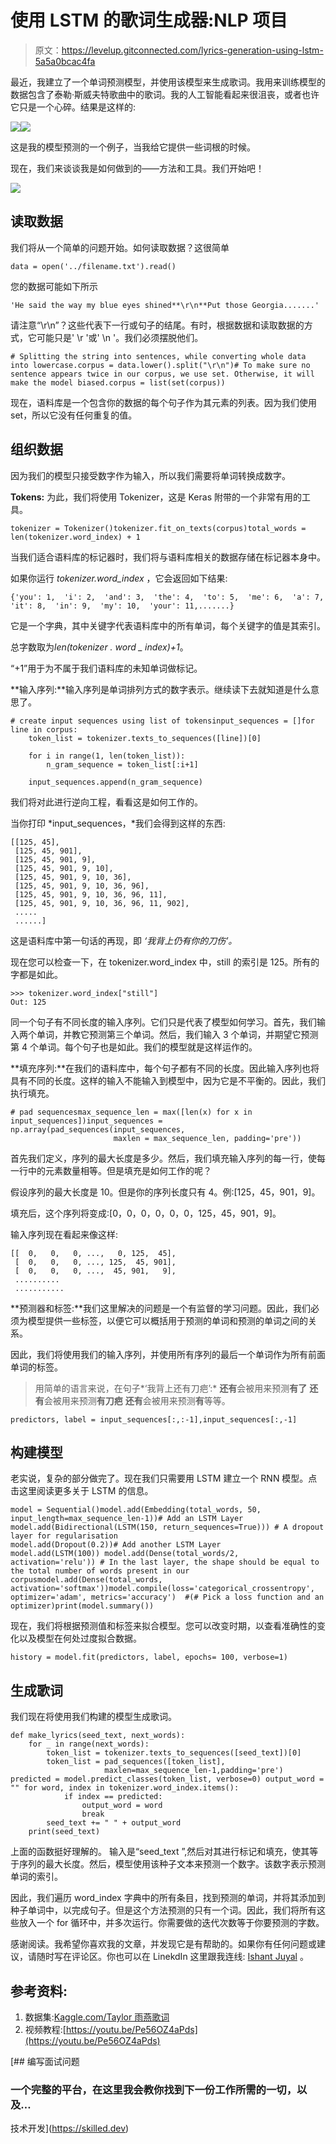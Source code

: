 # 使用 LSTM 的歌词生成器:NLP 项目

> 原文：<https://levelup.gitconnected.com/lyrics-generation-using-lstm-5a5a0bcac4fa>

最近，我建立了一个单词预测模型，并使用该模型来生成歌词。我用来训练模型的数据包含了泰勒·斯威夫特歌曲中的歌词。我的人工智能看起来很沮丧，或者也许它只是一个心碎。结果是这样的:

![](img/25be0e978b5586f3997ddcff0117f396.png)![](img/d5780effa62b15665e3f6568420c9d7a.png)

这是我的模型预测的一个例子，当我给它提供一些词根的时候。

现在，我们来谈谈我是如何做到的——方法和工具。我们开始吧！

![](img/f13eddae150a7108786eba9c4dbeef21.png)

## 读取数据

我们将从一个简单的问题开始。如何读取数据？这很简单

```
data = open('../filename.txt').read()
```

您的数据可能如下所示

```
'He said the way my blue eyes shined**\r\n**Put those Georgia.......'
```

请注意“\r\n”？这些代表下一行或句子的结尾。有时，根据数据和读取数据的方式，它可能只是' \r '或' \n '。我们必须摆脱他们。

```
# Splitting the string into sentences, while converting whole data into lowercase.corpus = data.lower().split("\r\n")# To make sure no sentence appears twice in our corpus, we use set. Otherwise, it will make the model biased.corpus = list(set(corpus))
```

现在，语料库是一个包含你的数据的每个句子作为其元素的列表。因为我们使用 set，所以它没有任何重复的值。

## 组织数据

因为我们的模型只接受数字作为输入，所以我们需要将单词转换成数字。

**Tokens:** 为此，我们将使用 Tokenizer，这是 Keras 附带的一个非常有用的工具。

```
tokenizer = Tokenizer()tokenizer.fit_on_texts(corpus)total_words = len(tokenizer.word_index) + 1
```

当我们适合语料库的标记器时，我们将与语料库相关的数据存储在标记器本身中。

如果你运行 *tokenizer.word_index* ，它会返回如下结果:

```
{'you': 1,  'i': 2,  'and': 3,  'the': 4,  'to': 5,  'me': 6,  'a': 7,  'it': 8,  'in': 9,  'my': 10,  'your': 11,.......}
```

它是一个字典，其中关键字代表语料库中的所有单词，每个关键字的值是其索引。

总字数取为*len(tokenizer . word _ index)+1*。

“+1”用于为不属于我们语料库的未知单词做标记。

**输入序列:**输入序列是单词排列方式的数字表示。继续读下去就知道是什么意思了。

```
# create input sequences using list of tokensinput_sequences = []for line in corpus:
    token_list = tokenizer.texts_to_sequences([line])[0]

    for i in range(1, len(token_list)):
        n_gram_sequence = token_list[:i+1]

    input_sequences.append(n_gram_sequence)
```

我们将对此进行逆向工程，看看这是如何工作的。

当你打印 *input_sequences，*我们会得到这样的东西:

```
[[125, 45],  
 [125, 45, 901],
 [125, 45, 901, 9],  
 [125, 45, 901, 9, 10],  
 [125, 45, 901, 9, 10, 36],  
 [125, 45, 901, 9, 10, 36, 96],  
 [125, 45, 901, 9, 10, 36, 96, 11],  
 [125, 45, 901, 9, 10, 36, 96, 11, 902],
 .....
 ......]
```

这是语料库中第一句话的再现，即
*‘我背上仍有你的刀伤’。*

现在您可以检查一下，在 tokenizer.word_index 中，still 的索引是 125。所有的字都是如此。

```
>>> tokenizer.word_index["still"]
Out: 125
```

同一个句子有不同长度的输入序列。它们只是代表了模型如何学习。首先，我们输入两个单词，并教它预测第三个单词。然后，我们输入 3 个单词，并期望它预测第 4 个单词。每个句子也是如此。我们的模型就是这样运作的。

**填充序列:**在我们的语料库中，每个句子都有不同的长度。因此输入序列也将具有不同的长度。这样的输入不能输入到模型中，因为它是不平衡的。因此，我们执行填充。

```
# pad sequencesmax_sequence_len = max([len(x) for x in input_sequences])input_sequences = np.array(pad_sequences(input_sequences,
                       maxlen = max_sequence_len, padding='pre'))
```

首先我们定义，序列的最大长度是多少。然后，我们填充输入序列的每一行，使每一行中的元素数量相等。但是填充是如何工作的呢？

假设序列的最大长度是 10。但是你的序列长度只有 4。例:[125，45，901，9]。

填充后，这个序列将变成:[0，0，0，0，0，0，125，45，901，9]。

输入序列现在看起来像这样:

```
[[  0,   0,   0, ...,   0, 125,  45],        
 [  0,   0,   0, ..., 125,  45, 901],        
 [  0,   0,   0, ...,  45, 901,   9],
 ..........
 ...........
```

**预测器和标签:**我们这里解决的问题是一个有监督的学习问题。因此，我们必须为模型提供一些标签，以便它可以概括用于预测的单词和预测的单词之间的关系。

因此，我们将使用我们的输入序列，并使用所有序列的最后一个单词作为所有前面单词的标签。

> 用简单的语言来说，在句子*‘我背上还有刀疤’:* **还有**会被用来预测**有了**
> **还有**会被用来预测**有刀疤**
> **还有**会被用来预测**有**等等。

```
predictors, label = input_sequences[:,:-1],input_sequences[:,-1]
```

## 构建模型

老实说，复杂的部分做完了。现在我们只需要用 LSTM 建立一个 RNN 模型。点击这里阅读更多关于 LSTM 的信息。

```
model = Sequential()model.add(Embedding(total_words, 50, input_length=max_sequence_len-1))# Add an LSTM Layer
model.add(Bidirectional(LSTM(150, return_sequences=True))) # A dropout layer for regularisation
model.add(Dropout(0.2))# Add another LSTM Layer
model.add(LSTM(100)) model.add(Dense(total_words/2, activation='relu')) # In the last layer, the shape should be equal to the total number of words present in our corpusmodel.add(Dense(total_words, activation='softmax'))model.compile(loss='categorical_crossentropy', optimizer='adam', metrics='accuracy')  #(# Pick a loss function and an optimizer)print(model.summary())
```

现在，我们将根据预测值和标签来拟合模型。您可以改变时期，以查看准确性的变化以及模型在何处过度拟合数据。

```
history = model.fit(predictors, label, epochs= 100, verbose=1)
```

## 生成歌词

我们现在将使用我们构建的模型生成歌词。

```
def make_lyrics(seed_text, next_words):
    for _ in range(next_words):
        token_list = tokenizer.texts_to_sequences([seed_text])[0]
        token_list = pad_sequences([token_list],
                     maxlen=max_sequence_len-1,padding='pre') predicted = model.predict_classes(token_list, verbose=0) output_word = "" for word, index in tokenizer.word_index.items():
            if index == predicted:
                output_word = word
                break
        seed_text += " " + output_word
    print(seed_text)
```

上面的函数挺好理解的。
输入是“seed_text ”,然后对其进行标记和填充，使其等于序列的最大长度。然后，模型使用该种子文本来预测一个数字。该数字表示预测单词的索引。

因此，我们遍历 word_index 字典中的所有条目，找到预测的单词，并将其添加到种子单词中，以完成句子。但是这个方法预测的只有一个词。因此，我们将所有这些放入一个 for 循环中，并多次运行。你需要做的迭代次数等于你要预测的字数。

感谢阅读。我希望你喜欢我的文章，并发现它是有帮助的。如果你有任何问题或建议，请随时写在评论区。你也可以在 LinekdIn 这里跟我连线: [Ishant Juyal](https://www.linkedin.com/in/juyalishant/) 。

## 参考资料:

1.  数据集:[Kaggle.com/Taylor 雨燕歌词](https://www.kaggle.com/PromptCloudHQ/taylor-swift-song-lyrics-from-all-the-albums)
2.  视频教程:[https://youtu.be/Pe56OZ4aPds](https://youtu.be/Pe56OZ4aPds)

[](https://skilled.dev) [## 编写面试问题

### 一个完整的平台，在这里我会教你找到下一份工作所需的一切，以及…

技术开发](https://skilled.dev)